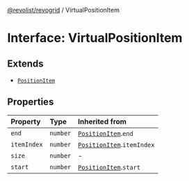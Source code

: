 [@revolist/revogrid](README.md) / VirtualPositionItem

# Interface: VirtualPositionItem

## Extends

- [`PositionItem`](Interface.PositionItem.md)

## Properties

| Property | Type | Inherited from |
| :------ | :------ | :------ |
| `end` | `number` | [`PositionItem`](Interface.PositionItem.md).`end` |
| `itemIndex` | `number` | [`PositionItem`](Interface.PositionItem.md).`itemIndex` |
| `size` | `number` | - |
| `start` | `number` | [`PositionItem`](Interface.PositionItem.md).`start` |
